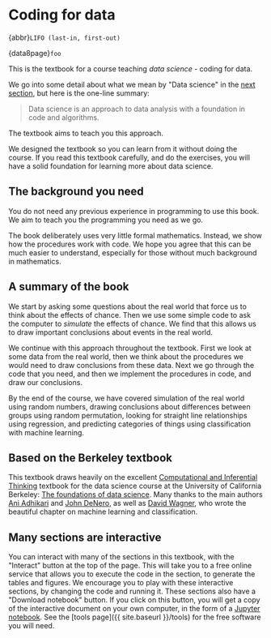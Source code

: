 # Coding for data

{abbr}`LIFO (last-in, first-out)`

{data8page}`foo`

This is the textbook for a course teaching *data science* - coding for data.

We go into some detail about what we mean by "Data science" in the [next
section](what-is-data-science), but here is the one-line summary:

> Data science is an approach to data analysis with a foundation in code
> and algorithms.

The textbook aims to teach you this approach.

We designed the textbook so you can learn from it without doing the course.  If
you read this textbook carefully, and do the exercises, you will have a solid
foundation for learning more about data science.

## The background you need

You do not need any previous experience in programming to use this book.  We
aim to teach you the programming you need as we go.

The book deliberately uses very little formal mathematics.  Instead, we show
how the procedures work with code.  We hope you agree that this can be much
easier to understand, especially for those without much background in
mathematics.

## A summary of the book

We start by asking some questions about the real world that force us to think
about the effects of chance.  Then we use some simple code to ask the computer
to *simulate* the effects of chance.  We find that this allows us to draw
important conclusions about events in the real world.

We continue with this approach throughout the textbook.  First we look at some
data from the real world, then we think about the procedures we would need to
draw conclusions from these data.   Next we go through the code that you need,
and then we implement the procedures in code, and draw our conclusions.

By the end of the course, we have covered simulation of the real world using
random numbers, drawing conclusions about differences between groups using
random permutation, looking for straight line relationships using regression,
and predicting categories of things using classification with machine learning.

## Based on the Berkeley textbook

This textbook draws heavily on the excellent [Computational and Inferential
Thinking](https://www.inferentialthinking.com) textbook for the data science
course at the University of California Berkeley: [The foundations of data
science](http://data8.org/).  Many thanks to the main authors [Ani
Adhikari](http://statistics.berkeley.edu/people/ani-adhikari) and [John
DeNero](http://denero.org), as well as [David
Wagner](https://www.cs.berkeley.edu/~daw), who wrote the beautiful chapter on
machine learning and classification.

## Many sections are interactive

You can interact with many of the sections in this textbook, with the
"Interact" button at the top of the page.  This will take you to a free online
service that allows you to execute the code in the section, to generate the
tables and figures.  We encourage you to play with these interactive sections,
by changing the code and running it.  These sections also have a "Download
notebook" button.  If you click on this button, you will get a copy of the
interactive document on your own computer, in the form of a [Jupyter
notebook](https://jupyter.org).  See the [tools page]({{ site.baseurl }}/tools)
for the free software you will need.
